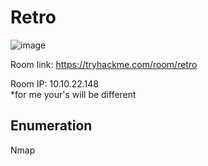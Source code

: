 # Retro

![image](https://user-images.githubusercontent.com/5285547/131119489-6feda4b6-44b3-41aa-b3fa-bcb22ece0b84.png)

Room link: https://tryhackme.com/room/retro

Room IP: 10.10.22.148  
*for me your's will be different

## Enumeration


Nmap 

```

```
